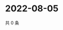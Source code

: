 # 2022-08-05

共 0 条

<!-- BEGIN WEIBO -->
<!-- 最后更新时间 Fri Aug 05 2022 12:32:55 GMT+0800 (China Standard Time) -->

<!-- END WEIBO -->
